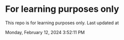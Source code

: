 # For learning purposes only
This repo is for learning purposes only.
Last updated at

Monday, February 12, 2024 3:52:11 PM

